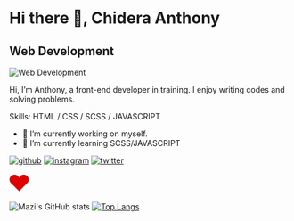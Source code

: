 # Hi there 👋, Chidera Anthony
## Web Development
![Web Development](https://github.com/MaziofTech/MaziofTech/blob/main/github-header-image.png)

Hi, I’m Anthony, a front-end developer in training. I enjoy writing codes and solving problems.

Skills:  HTML / CSS / SCSS / JAVASCRIPT

- 🔭 I’m currently working on myself. 
- 🌱 I’m currently learning SCSS/JAVASCRIPT 


[<img src='https://cdn.jsdelivr.net/npm/simple-icons@3.0.1/icons/github.svg' alt='github' height='40'>](https://github.com/https://github.com/MaziofTech)  [<img src='https://cdn.jsdelivr.net/npm/simple-icons@3.0.1/icons/instagram.svg' alt='instagram' height='40'>](https://www.instagram.com/https://t.co/b7QwD2IVPw/)  [<img src='https://cdn.jsdelivr.net/npm/simple-icons@3.0.1/icons/twitter.svg' alt='twitter' height='40'>](https://twitter.com/https://t.co/jcMSXFimh9)  

<a href='https://docs.github.com/en/github/supporting-the-open-source-community-with-github-sponsors'><img src='https://raw.githubusercontent.com/acervenky/animated-github-badges/master/assets/sponsorbadge.gif' width='35' height='35'></a> 


![Mazi's GitHub stats](https://github-readme-stats.vercel.app/api?username=MaziofTech&show_icons=true&theme=transparent)
[![Top Langs](https://github-readme-stats.vercel.app/api/top-langs/?username=MaziofTech&layout=compact)](https://github.com/MaziofTech/github-readme-stats)



 


